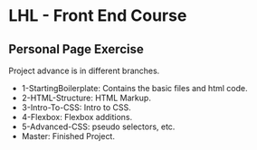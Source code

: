 # LHL - Front End Course
## Personal Page Exercise ##

Project advance is in different branches.

* 1-StartingBoilerplate: Contains the basic files and html code.
* 2-HTML-Structure: HTML Markup.
* 3-Intro-To-CSS: Intro to CSS.
* 4-Flexbox: Flexbox additions.
* 5-Advanced-CSS: pseudo selectors, etc.
* Master: Finished Project.
